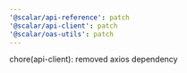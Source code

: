 ```yaml
---
'@scalar/api-reference': patch
'@scalar/api-client': patch
'@scalar/oas-utils': patch
---
```


chore(api-client): removed axios dependency
